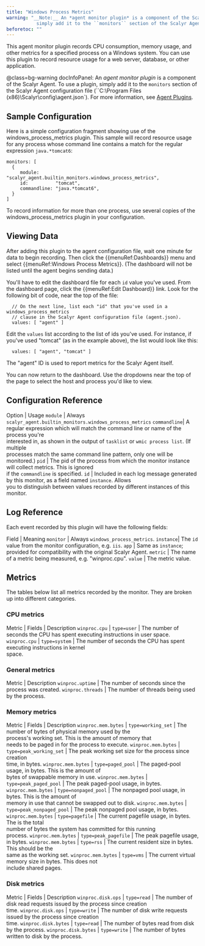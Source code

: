 ```yaml
---
title: "Windows Process Metrics"
warning: "__Note:__ An *agent monitor plugin* is a component of the Scalyr Agent. To use a plugin,
           simply add it to the ``monitors`` section of the Scalyr Agent configuration file (``/etc/scalyr/agent.json``)."
beforetoc: ""
---
```


This agent monitor plugin records CPU consumption, memory usage, and other metrics for a specified process
on a Windows system.  You can use this plugin to record resource usage for a web server, database, or other application.

@class=bg-warning docInfoPanel: An *agent monitor plugin* is a component of the Scalyr Agent. To use a plugin,
simply add it to the ``monitors`` section of the Scalyr Agent configuration file 
(``C:\Program Files (x86)\Scalyr\config\agent.json`).
For more information, see [Agent Plugins](/help/scalyr-agent#plugins).


## Sample Configuration

Here is a simple configuration fragment showing use of the windows_process_metrics plugin. This sample will record
resource usage for any process whose command line contains a match for the regular expression ``java.*tomcat6``:

    monitors: [
      {
         module:      "scalyr_agent.builtin_monitors.windows_process_metrics",
         id:          "tomcat",
         commandline: "java.*tomcat6",
      }
    ]

To record information for more than one process, use several copies of the windows_process_metrics plugin in
your configuration.


## Viewing Data

After adding this plugin to the agent configuration file, wait one minute for data to begin recording. Then 
click the {{menuRef:Dashboards}} menu and select {{menuRef:Windows Process Metrics}}. (The dashboard will not be
listed until the agent begins sending data.)

You'll have to edit the dashboard file for each ``id`` value you've used. From the dashboard page, click the
{{menuRef:Edit Dashboard}} link. Look for the following bit of code, near the top of the file:

      // On the next line, list each "id" that you've used in a windows_process_metrics
      // clause in the Scalyr Agent configuration file (agent.json).
      values: [ "agent" ]

Edit the ``values`` list according to the list of ids you've used. For instance, if you've used "tomcat"
(as in the example above), the list would look like this:

      values: [ "agent", "tomcat" ]

The "agent" ID is used to report metrics for the Scalyr Agent itself.

You can now return to the dashboard. Use the dropdowns near the top of the page to select the host and process
you'd like to view.


## Configuration Reference

Option         | Usage
``module``     | Always ``scalyr_agent.builtin_monitors.windows_process_metrics``
``commandline``| A regular expression which will match the command line or name of the process you're \
                        interested in, as shown in the output of ``tasklist`` or ``wmic process list``. (If multiple \
                        processes match the same command line pattern, only one will be monitored.)
``pid``        | The pid of the process from which the monitor instance will collect metrics.  This is ignored \
                        if the ``commandline`` is specified.
``id``         | Included in each log message generated by this monitor, as a field named ``instance``. Allows \
                        you to distinguish between values recorded by different instances of this monitor.


## Log Reference

Each event recorded by this plugin will have the following fields:

Field       | Meaning
``monitor`` | Always ``windows_process_metrics``.
``instance``| The ``id`` value from the monitor configuration, e.g. ``iis``.
``app``     | Same as ``instance``; provided for compatibility with the original Scalyr Agent.
``metric``  | The name of a metric being measured, e.g. "winproc.cpu".
``value``   | The metric value.

## Metrics

The tables below list all metrics recorded by the monitor.  They are broken up into different categories.

### CPU metrics

Metric          | Fields          | Description
``winproc.cpu`` | ``type=user``   | The number of seconds the CPU has spent executing instructions in user space.
``winproc.cpu`` | ``type=system`` | The number of seconds the CPU has spent executing instructions in kernel \
                                             space.

### General metrics

Metric              | Description
``winproc.uptime``  | The number of seconds since the process was created.
``winproc.threads`` | The number of threads being used by the process.

### Memory metrics

Metric                | Fields                      | Description
``winproc.mem.bytes`` | ``type=working_set``        | The number of bytes of physical memory used by the \
                                                               process's working set.  This is the amount of memory that \
                                                               needs to be paged in for the process to execute.
``winproc.mem.bytes`` | ``type=peak_working_set``   | The peak working set size for the process since creation \
                                                               time, in bytes.
``winproc.mem.bytes`` | ``type=paged_pool``         | The paged-pool usage, in bytes.  This is the amount of \
                                                               bytes of swappable memory in use.
``winproc.mem.bytes`` | ``type=peak_paged_pool``    | The peak paged-pool usage, in bytes.
``winproc.mem.bytes`` | ``type=nonpaged_pool``      | The nonpaged pool usage, in bytes.  This is the amount of \
                                                               memory in use that cannot be swapped out to disk.
``winproc.mem.bytes`` | ``type=peak_nonpaged_pool`` | The peak nonpaged pool usage, in bytes.
``winproc.mem.bytes`` | ``type=pagefile``           | The current pagefile usage, in bytes.  The is the total \
                                                               number of bytes the system has committed for this running \
                                                               process.
``winproc.mem.bytes`` | ``type=peak_pagefile``      | The peak pagefile usage, in bytes.
``winproc.mem.bytes`` | ``type=rss``                | The current resident size in bytes.  This should be the \
                                                               same as the working set.
``winproc.mem.bytes`` | ``type=vms``                | The current virtual memory size in bytes.  This does not \
                                                               include shared pages.

### Disk metrics

Metric                 | Fields         | Description
``winproc.disk.ops``   | ``type=read``  | The number of disk read requests issued by the process since creation \
                                                   time.
``winproc.disk.ops``   | ``type=write`` | The number of disk write requests issued by the process since creation \
                                                   time.
``winproc.disk.bytes`` | ``type=read``  | The number of bytes read from disk by the process.
``winproc.disk.bytes`` | ``type=write`` | The number of bytes written to disk by the process.

